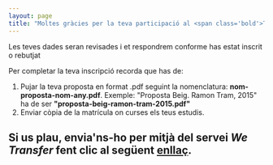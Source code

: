 ```yaml
---
layout: page
title: "Moltes gràcies per la teva participació al <span class='bold'>TRAM</span> merchan<span class='bold'>DESIGN</span>"
---
```


<p>Les teves dades seran revisades i et respondrem conforme has estat inscrit o rebutjat</p>
<p>Per completar la teva inscripció recorda que has de:</p>
<ol>
  <li>Pujar la teva proposta en format .pdf seguint la nomenclatura: <strong>nom-proposta-nom-any.pdf</strong>. Exemple: "Proposta Beig. Ramon Tram, 2015" ha de ser <strong>"proposta-beig-ramon-tram-2015.pdf"</strong></li>
  <li>Enviar còpia de la matrícula on curses els teus estudis.</li>
</ol>
<h2>Si us plau, envia'ns-ho per mitjà del servei <em>We Transfer</em>  <span class="label label-warning">fent clic al següent <a href="https://www.wetransfer.com/?to=info@tramdisseny.cat&msg=Us%20faig%20arribar%20proposta%20i%20c%C3%B2pia%20de%20la%20matr%C3%ADcula%20per%20al%20I%20Premi%20TRAM%20merchanDESIGN" title="Puja la teva proposta i la còpia de la matrícula">enllaç</a></span>.</h2>